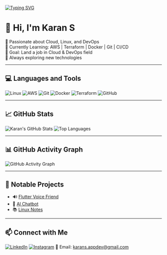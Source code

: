 [![Typing SVG](https://readme-typing-svg.demolab.com?font=Fira+Code&pause=1000&center=true&vCenter=true&width=435&lines=Aspiring+Cloud+%26+DevOps+Engineer;Linux+%7C+AWS+%7C+Terraform+Learner;Open+to+Collaboration+and+Internship)](https://git.io/typing-svg)

# 👋 Hi, I'm Karan S

🚀 Passionate about Cloud, Linux, and DevOps  
🧠 Currently Learning: AWS | Terraform | Docker | Git | CI/CD  
🎯 Goal: Land a job in Cloud & DevOps field  
🌱 Always exploring new technologies  

---

## 💻 Languages and Tools

![Linux](https://img.shields.io/badge/Linux-FCC624?style=flat-square&logo=linux&logoColor=black)
![AWS](https://img.shields.io/badge/AWS-232F3E?style=flat-square&logo=amazon-aws&logoColor=white)
![Git](https://img.shields.io/badge/Git-F05032?style=flat-square&logo=git&logoColor=white)
![Docker](https://img.shields.io/badge/Docker-2496ED?style=flat-square&logo=docker&logoColor=white)
![Terraform](https://img.shields.io/badge/Terraform-7B42BC?style=flat-square&logo=terraform&logoColor=white)
![GitHub](https://img.shields.io/badge/GitHub-181717?style=flat-square&logo=github&logoColor=white)

---

## 📈 GitHub Stats

![Karan's GitHub Stats](https://github-readme-stats.vercel.app/api?username=KaranPrince&show_icons=true&theme=radical)
![Top Languages](https://github-readme-stats.vercel.app/api/top-langs/?username=KaranPrince&layout=compact&theme=radical)

---

## 📊 GitHub Activity Graph

![GitHub Activity Graph](https://github-readme-activity-graph.vercel.app/graph?username=KaranPrince&theme=radical)

---

## 📂 Notable Projects

- 🔊 [Flutter Voice Friend](https://github.com/KaranPrince/FLUTTER_VOICE_FRIEND)
- 🤖 [AI Chatbot](https://github.com/KaranPrince/AI-CHATBOT)
- 📚 [Linux Notes](https://github.com/KaranPrince/Linux-Notes)

---

## 📫 Connect with Me

[![LinkedIn](https://img.shields.io/badge/LinkedIn-blue?style=flat-square&logo=linkedin&logoColor=white)](https://www.linkedin.com/in/karan-flutterdev)
[![Instagram](https://img.shields.io/badge/Instagram-E4405F?style=flat-square&logo=instagram&logoColor=white)](https://www.instagram.com/king.karan.22/)
📧 Email: karans.appdev@gmail.com
